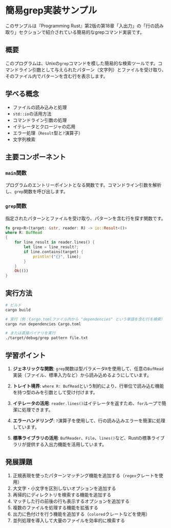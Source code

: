 # 簡易grep実装サンプル

このサンプルは『Programming Rust』第2版の第18章「入出力」の「行の読み取り」セクションで紹介されている簡易的なgrepコマンド実装です。

## 概要

このプログラムは、Unixの`grep`コマンドを模した簡易的な検索ツールです。コマンドライン引数として与えられたパターン（文字列）とファイルを受け取り、そのファイル内でパターンを含む行を表示します。

## 学べる概念

- ファイルの読み込みと処理
- `std::io`の活用方法
- コマンドライン引数の処理
- イテレータとクロージャの応用
- エラー処理（`Result`型と`?`演算子）
- 文字列検索

## 主要コンポーネント

### `main`関数

プログラムのエントリーポイントとなる関数です。コマンドライン引数を解析し、`grep`関数を呼び出します。

### `grep`関数

指定されたパターンとファイルを受け取り、パターンを含む行を探す関数です。

```rust
fn grep<R>(target: &str, reader: R) -> io::Result<()>
where R: BufRead
{
    for line_result in reader.lines() {
        let line = line_result?;
        if line.contains(target) {
            println!("{}", line);
        }
    }
    Ok(())
}
```

## 実行方法

```bash
# ビルド
cargo build

# 実行（例：Cargo.tomlファイル内から "dependencies" という単語を含む行を検索）
cargo run dependencies Cargo.toml

# または直接バイナリを実行
./target/debug/grep pattern file.txt
```

## 学習ポイント

1. **ジェネリックな関数**: `grep`関数は型パラメータ`R`を使用して、任意の`BufRead`実装（ファイル、標準入力など）から読み込めるようにしています。

2. **トレイト境界**: `where R: BufRead`という制約により、行単位で読み込む機能を持つ型のみを引数として受け付けます。

3. **イテレータの活用**: `reader.lines()`はイテレータを返すため、`for`ループで簡潔に処理できます。

4. **エラーハンドリング**: `?`演算子を使用して、行の読み込みエラーを簡潔に処理しています。

5. **標準ライブラリの活用**: `BufReader`、`File`、`lines()`など、Rustの標準ライブラリが提供する入出力機能を活用しています。

## 発展課題

1. 正規表現を使ったパターンマッチング機能を追加する（`regex`クレートを使用）
2. 大文字・小文字を区別しないオプションを追加する
3. 再帰的にディレクトリを検索する機能を追加する
4. マッチした行の前後の行も表示するオプションを追加する
5. 複数のファイルを処理する機能を拡張する
6. 出力に色付けを行う機能を追加する（`colored`クレートなどを使用）
7. 並列処理を導入して大量のファイルを効率的に検索する 
